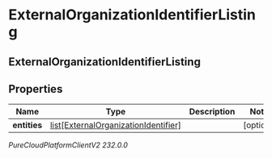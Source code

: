 # ExternalOrganizationIdentifierListing

## ExternalOrganizationIdentifierListing

## Properties

|Name | Type | Description | Notes|
|------------ | ------------- | ------------- | -------------|
| **entities** | [list[ExternalOrganizationIdentifier]](ExternalOrganizationIdentifier) |  | [optional] |



_PureCloudPlatformClientV2 232.0.0_
